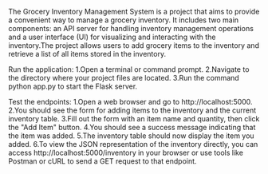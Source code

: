 The Grocery Inventory Management System is a project that aims to provide a convenient way to manage a grocery inventory. It includes two main components: an API server for handling inventory management operations and a user interface (UI) for visualizing and interacting with the inventory.The project allows users to add grocery items to the inventory and retrieve a list of all items stored in the inventory. 

Run the application:
  1.Open a terminal or command prompt.
  2.Navigate to the directory where your project files are located.
  3.Run the command python app.py to start the Flask server.

Test the endpoints:
  1.Open a web browser and go to http://localhost:5000.
  2.You should see the form for adding items to the inventory and the current inventory table.
  3.Fill out the form with an item name and quantity, then click the "Add Item" button.
  4.You should see a success message indicating that the item was added.
  5.The inventory table should now display the item you added.
  6.To view the JSON representation of the inventory directly, you can access http://localhost:5000/inventory in your browser or use tools like Postman or cURL to send a GET request to that endpoint.
